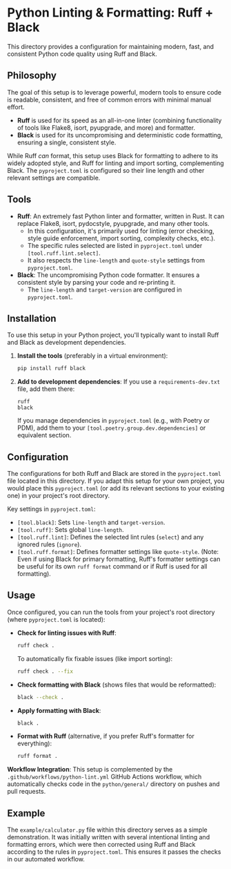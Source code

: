 # Python Linting & Formatting: Ruff + Black

This directory provides a configuration for maintaining modern, fast, and consistent Python code quality using Ruff and Black.

## Philosophy

The goal of this setup is to leverage powerful, modern tools to ensure code is readable, consistent, and free of common errors with minimal manual effort.
-   **Ruff** is used for its speed as an all-in-one linter (combining functionality of tools like Flake8, isort, pyupgrade, and more) and formatter.
-   **Black** is used for its uncompromising and deterministic code formatting, ensuring a single, consistent style.

While Ruff *can* format, this setup uses Black for formatting to adhere to its widely adopted style, and Ruff for linting and import sorting, complementing Black. The `pyproject.toml` is configured so their line length and other relevant settings are compatible.

## Tools

*   **Ruff**: An extremely fast Python linter and formatter, written in Rust. It can replace Flake8, isort, pydocstyle, pyupgrade, and many other tools.
    *   In this configuration, it's primarily used for linting (error checking, style guide enforcement, import sorting, complexity checks, etc.).
    *   The specific rules selected are listed in `pyproject.toml` under `[tool.ruff.lint.select]`.
    *   It also respects the `line-length` and `quote-style` settings from `pyproject.toml`.
*   **Black**: The uncompromising Python code formatter. It ensures a consistent style by parsing your code and re-printing it.
    *   The `line-length` and `target-version` are configured in `pyproject.toml`.

## Installation

To use this setup in your Python project, you'll typically want to install Ruff and Black as development dependencies.

1.  **Install the tools** (preferably in a virtual environment):
    ```bash
    pip install ruff black
    ```

2.  **Add to development dependencies**:
    If you use a `requirements-dev.txt` file, add them there:
    ```
    ruff
    black
    ```
    If you manage dependencies in `pyproject.toml` (e.g., with Poetry or PDM), add them to your `[tool.poetry.group.dev.dependencies]` or equivalent section.

## Configuration

The configurations for both Ruff and Black are stored in the `pyproject.toml` file located in this directory. If you adapt this setup for your own project, you would place this `pyproject.toml` (or add its relevant sections to your existing one) in your project's root directory.

Key settings in `pyproject.toml`:
*   `[tool.black]`: Sets `line-length` and `target-version`.
*   `[tool.ruff]`: Sets global `line-length`.
*   `[tool.ruff.lint]`: Defines the selected lint rules (`select`) and any ignored rules (`ignore`).
*   `[tool.ruff.format]`: Defines formatter settings like `quote-style`. (Note: Even if using Black for primary formatting, Ruff's formatter settings can be useful for its own `ruff format` command or if Ruff is used for all formatting).

## Usage

Once configured, you can run the tools from your project's root directory (where `pyproject.toml` is located):

*   **Check for linting issues with Ruff**:
    ```bash
    ruff check .
    ```
    To automatically fix fixable issues (like import sorting):
    ```bash
    ruff check . --fix
    ```

*   **Check formatting with Black** (shows files that would be reformatted):
    ```bash
    black --check .
    ```

*   **Apply formatting with Black**:
    ```bash
    black .
    ```

*   **Format with Ruff** (alternative, if you prefer Ruff's formatter for everything):
    ```bash
    ruff format .
    ```

**Workflow Integration**:
This setup is complemented by the `.github/workflows/python-lint.yml` GitHub Actions workflow, which automatically checks code in the `python/general/` directory on pushes and pull requests.

## Example

The `example/calculator.py` file within this directory serves as a simple demonstration. It was initially written with several intentional linting and formatting errors, which were then corrected using Ruff and Black according to the rules in `pyproject.toml`. This ensures it passes the checks in our automated workflow.
